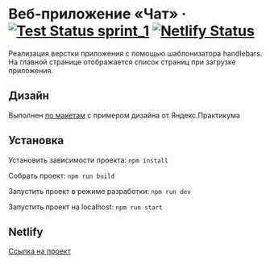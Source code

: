 # Веб-приложение «Чат» &middot; [![Test Status sprint_1](https://github.com/AlexanderStreltsov/middle.messenger.praktikum.yandex/actions/workflows/tests.yml/badge.svg?branch=sprint_1)](https://github.com/AlexanderStreltsov/middle.messenger.praktikum.yandex/actions) [![Netlify Status](https://api.netlify.com/api/v1/badges/060f48ca-4105-4d28-b28f-29be3452c369/deploy-status?branch=deploy)](https://app.netlify.com/sites/streltsov-middle-messenger-yp/deploys)

Реализация верстки приложения с помощью шаблонизатора handlebars. На главной странице отображается список страниц при загрузке приложения.

## Дизайн

Выполнен [по макетам](https://www.figma.com/design/jF5fFFzgGOxQeB4CmKWTiE/Chat_external_link?node-id=0-1&p=f&t=J0C2AFQEQGBH4GML-0) с примером дизайна от Яндекс.Практикума

## Установка

Установить зависимости проекта: `npm install`

Собрать проект: `npm run build`

Запустить проект в режиме разработки: `npm run dev`

Запустить проект на localhost: `npm run start`

## Netlify

[Ссылка на проект](https://streltsov-middle-messenger-yp.netlify.app)
